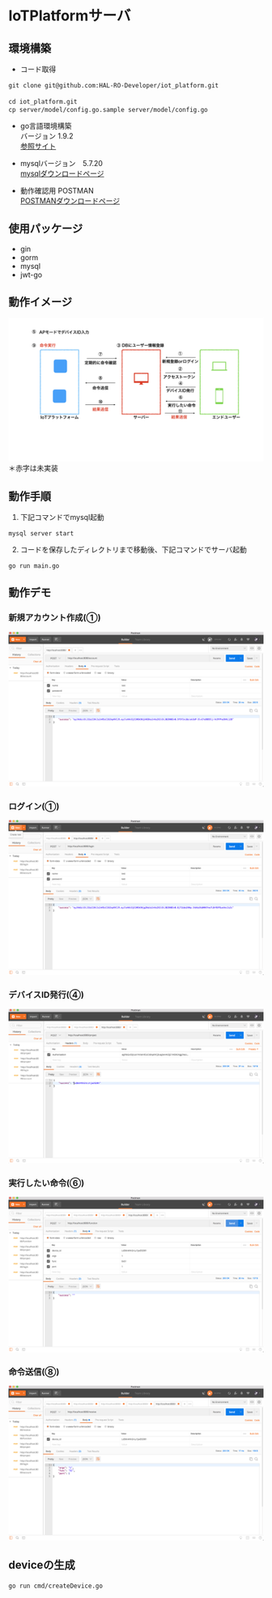 # IoTPlatformサーバ


## 環境構築
- コード取得
``` 
git clone git@github.com:HAL-RO-Developer/iot_platform.git

cd iot_platform.git 
cp server/model/config.go.sample server/model/config.go 
```

- go言語環境構築<br>
バージョン 1.9.2<br>
[参照サイト](https://qiita.com/spiegel-im-spiegel/items/dca0df389df1470bdbfa)
- mysqlバージョン　5.7.20<br>
[mysqlダウンロードページ](https://dev.mysql.com/downloads/installer/)

- 動作確認用 POSTMAN<br>
[POSTMANダウンロードページ](https://www.getpostman.com)

## 使用パッケージ
- gin
- gorm
- mysql
- jwt-go

## 動作イメージ
![サーバ動作イメージ](images/serverImage.jpeg)
＊赤字は未実装

## 動作手順
1. 下記コマンドでmysql起動<br>
```
mysql server start
```

2. コードを保存したディレクトリまで移動後、下記コマンドでサーバ起動<br>
```
go run main.go
```

## 動作デモ
### 新規アカウント作成(①)
![サーバ動作イメージ](images/account.png)

### ログイン(①)
![サーバ動作イメージ](images/login.png)

### デバイスID発行(④)
![サーバ動作イメージ](images/project.png)

### 実行したい命令(⑥)
![サーバ動作イメージ](images/function.png)

### 命令送信(⑧)
![サーバ動作イメージ](images/receive.png)


## deviceの生成
`go run cmd/createDevice.go`


